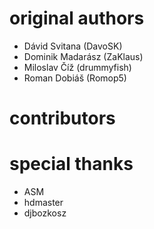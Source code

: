 
# original authors

- Dávid Svitana (DavoSK)
- Dominik Madarász (ZaKlaus)
- Miloslav Číž (drummyfish)
- Roman Dobiáš (Romop5)

# contributors

# special thanks

- ASM
- hdmaster
- djbozkosz
